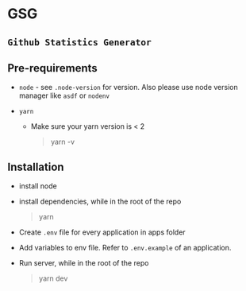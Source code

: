 # GSG

## **`Github Statistics Generator`**

## Pre-requirements

- `node` - see `.node-version` for version. Also please use node version manager like `asdf` or `nodenv`

- `yarn`

  - Make sure your yarn version is < 2

    > yarn -v

## Installation

- install node

- install dependencies, while in the root of the repo

  > yarn

- Create `.env` file for every application in apps folder

- Add variables to env file. Refer to `.env.example` of an application.

- Run server, while in the root of the repo

  > yarn dev

